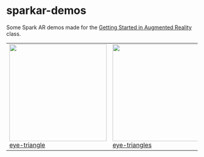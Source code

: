 # sparkar-demos

Some Spark AR demos made for the [Getting Started in Augmented Reality](https://sfpc.io/cocoon/programs/#augmented-reality) class.


<table cellpadding="0" cellspacing="20" border="0">
  <tr>
    <td>
      <a href="./eye-triangle">
        <img src="./eye-triangle/demo.gif" width="256" /><br />
        eye-triangle
      </a>
    </td>
    <td>
      <a href="./eye-triangles">
        <img src="./eye-triangles/demo.gif" width="256" /><br />
        eye-triangles
      </a>
    </td>
    <td>
      <a href="./face-squares">
        <img src="./face-squares/demo.gif" width="256" /><br />
        face-squares
      </a>
    </td>
  </tr>
</table>